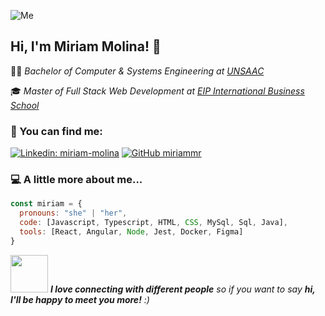 ![Me](https://user-images.githubusercontent.com/91163145/209489483-5c9c2de1-a99c-48b8-bca8-aec7d2606cc1.jpg)

<h2> Hi, I'm Miriam Molina! 👋</h2>

<p>👩‍🎓 <em>Bachelor of Computer & Systems Engineering at <a href="http://www.unsaac.edu.pe/">UNSAAC</a></em></p>
<p>🎓 <em>Master of Full Stack Web Development at <a href="https://peru.eiposgrados.com/">EIP International Business School</a></em></p>

### 🔎 You can find me:  
[![Linkedin: miriam-molina](https://user-images.githubusercontent.com/91163145/210123718-90582daf-85c1-41c9-8253-df922a35dc05.png)](https://www.linkedin.com/in/miriam-molina/)
[![GitHub miriammr](https://user-images.githubusercontent.com/91163145/210123811-441c3250-dacb-4f59-9159-04c7f7e7d570.png)](https://github.com/miriammr/)

### 💻 A little more about me...  

```javascript
const miriam = {
  pronouns: "she" | "her",
  code: [Javascript, Typescript, HTML, CSS, MySql, Sql, Java],
  tools: [React, Angular, Node, Jest, Docker, Figma]
}
```

<img src="https://media.giphy.com/media/LnQjpWaON8nhr21vNW/giphy.gif" width="60"> <em><b>I love connecting with different people</b> so if you want to say <b>hi, I'll be happy to meet you more!</b> :)</em>

